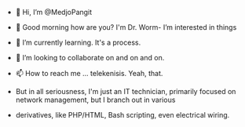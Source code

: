 - 👋 Hi, I’m @MedjoPangit
- 👀 Good morning how are you?  I'm Dr. Worm- I’m interested in things
- 🌱 I’m currently learning.  It's a process.
- 💞️ I’m looking to collaborate on and on and on.
- 📫 How to reach me ... telekenisis.  Yeah, that.

- But in all seriousness, I'm just an IT technician, primarily focused on network management, but I branch out in various
- derivatives, like PHP/HTML, Bash scripting, even electrical wiring.

<!---
MedjoPangit/MedjoPangit is a ✨ special ✨ repository because its `README.md` (this file) appears on your GitHub profile.
You can click the Preview link to take a look at your changes.
--->
